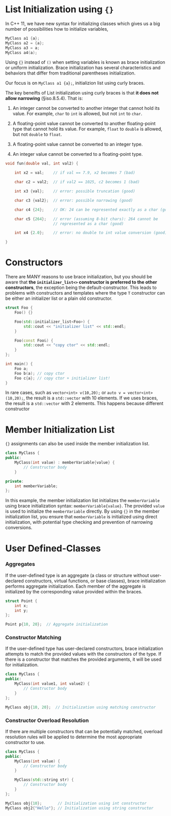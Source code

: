 # List Initialization using `{}`

In C++ 11, we have new syntax for initializing classes which gives us a big number of possibilities how to initialize variables, 

```C++
MyClass a1 {a};
MyClass a2 = {a};
MyClass a3 = a;
MyClass a4(a);
```

Using `{}` instead of `()` when setting variables is known as brace initialization or uniform initialization. Brace initialization has several characteristics and behaviors that differ from traditional parentheses initialization.

Our focus is on `MyClass a1 {a};`, initializion list using curly braces.

The key beneifts of List initialization using curly braces is that **it does not allow narrowing** (§iso.8.5.4). That is:

1. An integer cannot be converted to another integer that cannot hold its value. For example, `char` to `int` is allowed, but not `int` to `char`.

2. A floating-point value cannot be converted to another floating-point type that cannot hold its value. For example, `float` to `double` is allowed, but not `double` to `float`.

3. A floating-point value cannot be converted to an integer type.

4. An integer value cannot be converted to a floating-point type.

```C++
void fun(double val, int val2) {

    int x2 = val;    // if val == 7.9, x2 becomes 7 (bad)

    char c2 = val2;  // if val2 == 1025, c2 becomes 1 (bad)

    int x3 {val};    // error: possible truncation (good)

    char c3 {val2};  // error: possible narrowing (good)

    char c4 {24};    // OK: 24 can be represented exactly as a char (good)

    char c5 {264};   // error (assuming 8-bit chars): 264 cannot be 
                     // represented as a char (good)

    int x4 {2.0};    // error: no double to int value conversion (good)

}
```

# Constructors

There are MANY reasons to use brace initialization, but you should be aware that **the `initializer_list<>` constructor is preferred to the other constructors**, the exception being the default-constructor. This leads to problems with constructors and templates where the type `T` constructor can be either an initializer list or a plain old constructor.

```C++
struct Foo {
    Foo() {}

    Foo(std::initializer_list<Foo>) {
        std::cout << "initializer list" << std::endl;
    }

    Foo(const Foo&) {
        std::cout << "copy ctor" << std::endl;
    }
};

int main() {
    Foo a;
    Foo b(a); // copy ctor
    Foo c{a}; // copy ctor + initializer list!
}
```

In rare cases, such as `vector<int> v(10,20);` or `auto v = vector<int>(10,20);`, the result is a `std::vector` with 10 elements. If we uses braces, the result is a `std::vector` with 2 elements. This happens because different constructor 

# Member Initialization List

`{}` assignments can also be used inside the member initialization list.

```C++
class MyClass {
public:
    MyClass(int value) : memberVariable{value} {
        // Constructor body
    }

private:
    int memberVariable;
};
```

In this example, the member initialization list initializes the `memberVariable` using brace initialization syntax: `memberVariable{value}`. The provided `value` is used to initialize the `memberVariable` directly. By using `{}` in the member initialization list, you ensure that `memberVariable` is initialized using direct initialization, with potential type checking and prevention of narrowing conversions.

# User Defined-Classes

### Aggregates

If the user-defined type is an aggregate (a class or structure without user-declared constructors, virtual functions, or base classes), brace initialization performs aggregate initialization. Each member of the aggregate is initialized by the corresponding value provided within the braces.

```C++
struct Point {
    int x;
    int y;
};

Point p{10, 20};  // Aggregate initialization
```

### Constructor Matching

If the user-defined type has user-declared constructors, brace initialization attempts to match the provided values with the constructors of the type. If there is a constructor that matches the provided arguments, it will be used for initialization.

```C++
class MyClass {
public:
    MyClass(int value1, int value2) {
        // Constructor body
    }
};

MyClass obj{10, 20};  // Initialization using matching constructor
```

### Constructor Overload Resolution

If there are multiple constructors that can be potentially matched, overload resolution rules will be applied to determine the most appropriate constructor to use.

```C++
class MyClass {
public:
    MyClass(int value) {
        // Constructor body
    }

    MyClass(std::string str) {
        // Constructor body
    }
};

MyClass obj{10};       // Initialization using int constructor
MyClass obj2{"Hello"}; // Initialization using string constructor
````
